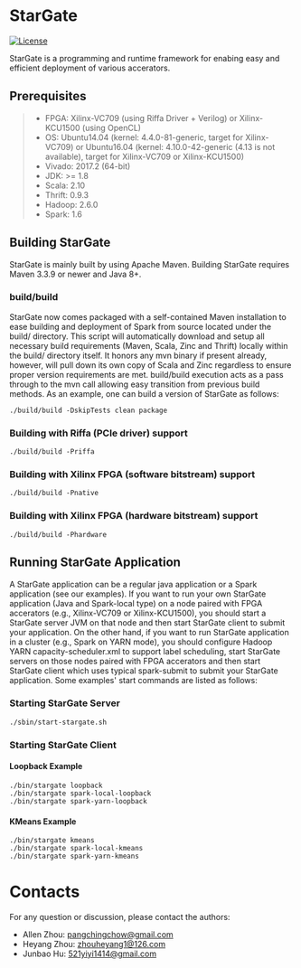 # StarGate

[![License](https://img.shields.io/badge/License-Apache%202.0-brightgreen.svg)](https://opensource.org/licenses/Apache-2.0)

StarGate is a programming and runtime framework for enabing easy and efficient deployment of various accerators.

## Prerequisites

> * FPGA: Xilinx-VC709 (using Riffa Driver + Verilog) or Xilinx-KCU1500 (using OpenCL)
> * OS: Ubuntu14.04 (kernel: 4.4.0-81-generic, target for Xilinx-VC709) or Ubuntu16.04 (kernel: 4.10.0-42-generic (4.13 is not available), target for Xilinx-VC709 or Xilinx-KCU1500) 
> * Vivado: 2017.2 (64-bit)
> * JDK: >= 1.8
> * Scala: 2.10
> * Thrift: 0.9.3
> * Hadoop: 2.6.0
> * Spark: 1.6

## Building StarGate

StarGate is mainly built by using Apache Maven. Building StarGate requires Maven 3.3.9 or newer and Java 8+.

    
### build/build

StarGate now comes packaged with a self-contained Maven installation to ease building and deployment of Spark from source located under the build/ directory. This script will automatically download and setup all necessary build requirements (Maven, Scala, Zinc and Thrift) locally within the build/ directory itself. It honors any mvn binary if present already, however, will pull down its own copy of Scala and Zinc regardless to ensure proper version requirements are met. build/build execution acts as a pass through to the mvn call allowing easy transition from previous build methods. As an example, one can build a version of StarGate as follows:

    ./build/build -DskipTests clean package

### Building with Riffa (PCIe driver) support

    ./build/build -Priffa

### Building with Xilinx FPGA (software bitstream) support

    ./build/build -Pnative

### Building with Xilinx FPGA (hardware bitstream) support

    ./build/build -Phardware

## Running StarGate Application

A StarGate application can be a regular java application or a Spark application (see our examples). If you want to run your own StarGate application (Java and Spark-local type) on a node paired with FPGA accerators (e.g., Xilinx-VC709 or Xilinx-KCU1500), you should start a StarGate server JVM on that node and then start StarGate client to submit your application. On the other hand, if you want to run StarGate application in a cluster (e.g., Spark on YARN mode), you should configure Hadoop YARN capacity-scheduler.xml to support label scheduling, start StarGate servers on those nodes paired with FPGA accerators and then start StarGate client which uses typical spark-submit to submit your StarGate application. Some examples' start commands are listed as follows:

### Starting StarGate Server

    ./sbin/start-stargate.sh

### Starting StarGate Client

#### Loopback Example

    ./bin/stargate loopback
    ./bin/stargate spark-local-loopback
    ./bin/stargate spark-yarn-loopback
    
#### KMeans Example

    ./bin/stargate kmeans
    ./bin/stargate spark-local-kmeans
    ./bin/stargate spark-yarn-kmeans

# Contacts

For any question or discussion, please contact the authors:

* Allen Zhou: pangchingchow@gmail.com
* Heyang Zhou: zhouheyang1@126.com
* Junbao Hu: 521yiyi1414@gmail.com
